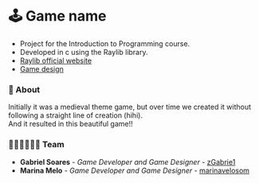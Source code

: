 # 🕹 Game name 
- Project for the Introduction to Programming course.
- Developed in c using the Raylib library. 
- [Raylib official website](https://www.raylib.com/)
- [Game design](https://www.figma.com/file/ciJ9Xg0XW6hPVBjg4VvWlr/gameIP?node-id=0%3A1&t=v7Qf8udePFBlxeET-1)

### 🧾 About
Initially it was a medieval theme game, but over time we created it without following a straight line of creation (hihi).<br>
And it resulted in this beautiful game!! 

### 🧙🏿‍♀️🧙🏿‍♂️ Team
- **Gabriel Soares** - *Game Developer and Game Designer* - [zGabrie1](https://github.com/zGabrie1)
- **Marina Melo** - *Game Developer and Game Designer* - [marinavelosom](https://github.com/marinavelosom)
